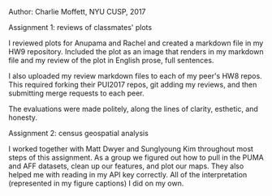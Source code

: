 Author: Charlie Moffett, NYU CUSP, 2017

Assignment 1: reviews of classmates' plots

I reviewed plots for Anupama and Rachel and created a markdown file in my HW9 repository. Included the plot as an image that renders in my markdown file and my review of the plot in English prose, full sentences.

I also uploaded my review markdown files to each of my peer's HW8 repos. This required forking their PUI2017 repos, git adding my reviews, and then submitting merge requests to each peer.

The evaluations were made politely, along the lines of clarity, esthetic, and honesty.

Assignment 2: census geospatial analysis

I worked together with Matt Dwyer and Sunglyoung Kim throughout most steps of this assignment. As a group we figured out how to pull in the PUMA and AFF datasets, clean up our features, and plot our maps. They also helped me with reading in my API key correctly. All of the interpretation (represented in my figure captions) I did on my own.
